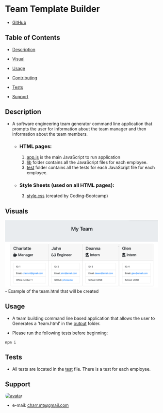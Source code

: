#  **Team Template Builder** #

- [GitHub](https://github.com/charrmountain/team-builder)

## Table of Contents

- [Description](#description) 

- [Visual](#visual) 

- [Usage](#usage) 

- [Contributing](#contributing) 

- [Tests](#tests) 

- [Support](#support) 

## **Description**

-  A software engineering team generator command line application that prompts the user for information about the team manager and then information about the team members.

    - ### **HTML pages:**
         1. [app.js](app.js) is the main JavaScript to run application
         2. [lib](/Users/Charlotte/Coding-Bootcamp/Homework/team-builder/lib) folder contains all the JavaScript files for each employee.
         3. [test](/Users/Charlotte/Coding-Bootcamp/Homework/team-builder/test) folder contains all the tests for each JavaScript file for each employee.

    - ### **Style Sheets** (used on all HTML pages)**:**
         3. [style.css](style.css) (created by Coding-Bootcamp)

## **Visuals**
![alt](demo/demo.png)
       - Example of the team.html that will be created

## **Usage**
- A team building command line based application that allows the user to Generates a 'team.html' in the [output](/Users/Charlotte/Coding-Bootcamp/Homework/team-builder/output) folder.

- Please run the following tests before beginning:
```
npm i
```

## **Tests**
- All tests are located in the [test](/Users/Charlotte/Coding-Bootcamp/Homework/team-builder/test) file. There is a test for each employee.

## **Support**
    
[<img src="https://avatars3.githubusercontent.com/u/60668617?v=4" alt="avatar" style="border-radius: 75px" width="75"/>](https://github.com/charrmountain)
- e-mail: charr.mt@gmail.com